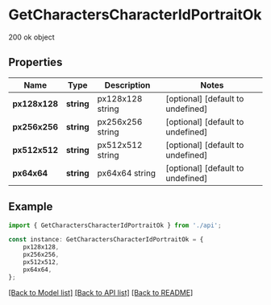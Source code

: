 # GetCharactersCharacterIdPortraitOk

200 ok object

## Properties

Name | Type | Description | Notes
------------ | ------------- | ------------- | -------------
**px128x128** | **string** | px128x128 string | [optional] [default to undefined]
**px256x256** | **string** | px256x256 string | [optional] [default to undefined]
**px512x512** | **string** | px512x512 string | [optional] [default to undefined]
**px64x64** | **string** | px64x64 string | [optional] [default to undefined]

## Example

```typescript
import { GetCharactersCharacterIdPortraitOk } from './api';

const instance: GetCharactersCharacterIdPortraitOk = {
    px128x128,
    px256x256,
    px512x512,
    px64x64,
};
```

[[Back to Model list]](../README.md#documentation-for-models) [[Back to API list]](../README.md#documentation-for-api-endpoints) [[Back to README]](../README.md)
